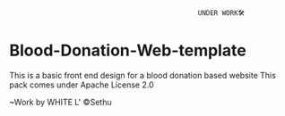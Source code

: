                                                    UNDER WORK🛠

# Blood-Donation-Web-template
This is a basic front end design for a blood donation based website
This pack comes under Apache License 2.0  

~Work by WHITE L'
  ©Sethu
